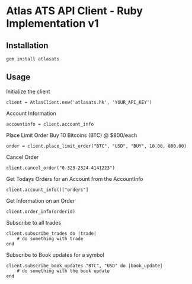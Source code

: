 Atlas ATS API Client - Ruby Implementation v1
=============================================

Installation
------------

	gem install atlasats

Usage
-----

Initialize the client

	client = AtlasClient.new('atlasats.hk', 'YOUR_API_KEY')
	
Account Information

	accountinfo = client.account_info

Place Limit Order Buy 10 Bitcoins (BTC) @ $800/each

	order = client.place_limit_order("BTC", "USD", "BUY", 10.00, 800.00)

Cancel Order

	client.cancel_order("0-323-2324-4141223")

Get Todays Orders for an Account from the AccountInfo

	client.account_info()["orders"]

Get Information on an Order

	client.order_info(orderid)
	
Subscribe to all trades
	
	client.subscribe_trades do |trade|
		# do something with trade
	end
	
Subscribe to Book updates for a symbol
	
	client.subscribe_book_updates "BTC", "USD" do |book_update|
		# do something with the book update
	end
